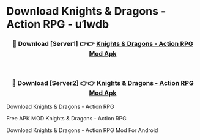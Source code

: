 # Download Knights & Dragons - Action RPG - u1wdb



<div align="center">
<h3>🔴 Download [Server1] 👉👉 <a href="https://momento.my/?title=Knights_&_Dragons_-_Action_RPG">Knights & Dragons - Action RPG Mod Apk</a></h3><br>

<h3>🔴 Download [Server2] 👉👉 <a href="https://momento.my/?title=Knights_&_Dragons_-_Action_RPG">Knights & Dragons - Action RPG Mod Apk</a></h3>
</div>



Download Knights & Dragons - Action RPG 

Free APK MOD Knights & Dragons - Action RPG 

Download Knights & Dragons - Action RPG Mod For Android
